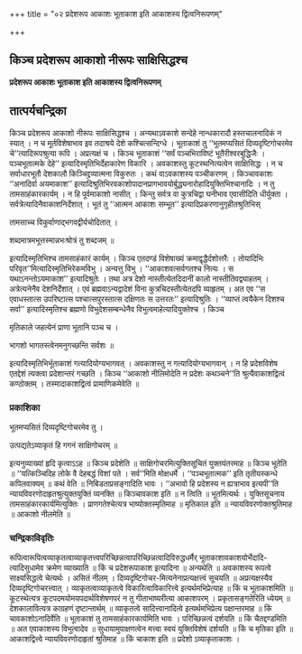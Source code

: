 +++
title = "०२ प्रदेशरूप आकाशः भूताकाश इति आकाशस्य द्वित्वनिरूपणम्"

+++


## किञ्च प्रदेशरूप आकाशो नीरूपः साक्षिसिद्धश्च

**प्रदेशरूप आकाशः भूताकाश इति आकाशस्य द्वित्वनिरूपणम्**

## **तात्पर्यचन्द्रिका**

किञ्च प्रदेशरूप आकाशो नीरूपः साक्षिसिद्धश्च । अन्यथाऽवकाशे सन्देहे नान्धकारादौ हस्तचालनादिकं न स्यात् । न च मूर्तविशेषाभाव इव तदाश्रये देशे कश्चित्सन्दिग्धे । भूताकाशं तु ‘‘भूतमप्यसितं दिव्यदृष्टिगोचरमेव चे’’त्यादिरूपश्रुत्या रूपि । अप्रत्यक्षं च । किञ्च भूताकाशं ‘‘सर्वं पञ्चभिराविष्टं भूतैरीश्वरबुद्धिजैः । पञ्चभूतात्मके देहे’’ इत्यादिस्मृतिभिर्देहाकारेण विकारि । अवकाशस्तु कूटस्थनित्यत्वेन साक्षिसिद्धः । न च सर्वाधारभूतौ देशकालौ किञ्चिद्द्रव्यात्मना विकुरुतः । कथं वाऽवकाशस्य पञ्चीकरणम् । किञ्चावकाशः ‘‘अनादिर्वा अयमाकाश’’ इत्यादिश्रुतिभिरवकाशोपादानप्रागभावयोर्बुद्ध्यनारोहादियुक्तिभिश्चानादिः । न तु तामसाहंकारकार्यम् । न हि पूर्वमाकाशो नासीत् । किन्तु सर्वत्र वा कुत्रचिद्वा घनीभाव एवासीदिति धीर्युक्ता । सर्वत्रेत्यादिनैवाकाशनिर्देशात् । भूतं तु ‘‘आत्मन आकाशः सम्भूत’’ इत्यादिप्रकरणानुगृहीतश्रुतिभिस्

तामसाच्च विकुर्वाणाद्भगवद्वीर्यचोदितात् ।

शब्दमात्रमभूत्तस्मान्नभःश्रोत्रं तु शब्दजम् ॥

इत्यादिस्मृतिभिश्च तामसाहंकारं कार्यम् । किञ्च एतदण्डं विशेषाख्यं क्रमाद्वृद्धैर्दशोत्तरैः । तोयादिभिः परिवृत’’मित्यादिस्मृतिभिरेकमविभु । अन्यत्तु विभु । ‘‘आकाशवत्सर्वगतश्च नित्यः । स यथाऽनन्तोऽयमाकाश’’ इत्यादिश्रुतेः । तथा अत्र देशो नास्तीत्येतदिदानीं कालो नास्तीतिवद्व्याहतम् । अत्रेत्यनेनैव देशनिर्देशात् । एवं ब्रह्मवाऽन्यद्वादेशं विना कुत्रचिदस्तीत्येतदपि व्याहृतम् । अत एव ‘‘स एवाधस्तात्स उपरिष्टात्स पश्चात्सपुरस्तात्स दक्षिणतः स उत्तरतः’’ इत्यादिश्रुतिः । ‘‘व्याप्तं त्वयैकेन दिशश्च सर्वा’’ इत्यादिस्मृतिश्च ब्रह्मणो विभुदेशसम्बन्धेनैव विभुत्वमाहेत्यादियुक्तेश्च । किञ्च

मृतिकाले जहत्येनं प्राणा भूतानि पञ्च च ।

भागशो भागतस्त्वेनमनुगच्छन्ति सर्वशः ॥

इत्यादिस्मृतिभिर्भूताकाशं गत्यादियोग्यभागवत् । अवकाशस्तु न गत्यादियोग्यभागवान् । न हि प्रदेशविशेष एतद्देशं त्यक्त्वा प्रदेशान्तरं गच्छति । किञ्च ‘‘आकाशो नीलिमोदेति न प्रदेशः कथञ्चने’’ति श्रुत्यैवाकाशद्वित्वं कण्ठोक्तम् । तस्मादाकाशद्वित्वं प्रामाणिकमेवेति ॥

### **प्रकाशिका**

भूतमप्यसितं दिव्यदृष्टिगोचरमेव तु ।

उत्पद्यतेऽव्याकृतं हि गगनं साक्षिगोचरम् ॥

इत्यनुव्याख्यां हृदि कृत्वाऽऽह ॥ किञ्च प्रदेशेति ॥ साक्षिगोचरमित्युक्तिसूचितं युक्तयंतरमाह ॥ किञ्च भूतेति ॥ ‘‘यत्किञ्चिदिह लोके वै देहबद्धं विशां पते । सर्व’’मिति मोक्षधर्मे । ‘‘पञ्चभूतात्मक’’ इति तृतीयस्कन्धे कपिलवाक्यम् ॥ कथं वेति ॥ निबिडताप्रसङ्गादिति भावः । ‘‘अभावो हि प्रदेशस्य न ह्यत्राभाव इत्यपी’’ति न्यायविवरणोदाहृतश्रुत्युक्तयुक्तिं व्यनक्ति ॥ किञ्चावकाश इति ॥ न त्विति ॥ भूतमित्यर्थः । युक्तिसूचनाय तामसाहंकारकार्यमित्युक्तिः । प्राणगतेश्चेत्यत्र भाष्योक्तस्मृतिमाह ॥ मृतिकाल इति ॥ न्यायविवरणोक्तश्रुतिमाह ॥ आकाशो नीलमेति ॥

### **चन्द्रिकाविवृतिः**

रूपित्वारूपित्वव्याकृतत्वाव्याकृतत्त्वपरिच्छिन्नत्वापरिच्छिन्नत्वादिविरुद्धधर्मैर् भूताकाशावकाशयोर्भेदादि-त्यादिसुधामेव क्रमेण व्याख्याति ॥ किं च प्रदेशरूपाकाश इत्यादिना ॥ अन्यथेति ॥ अवकाशस्य रूपत्वे साक्ष्यसिद्धत्वे चेत्यर्थः । असितं नीलम् । दिव्यदृष्टिगोचर-मित्यनेनाप्रत्यक्षत्त्वं सूचयति ॥ अप्रत्यक्षस्यैव दिव्यदृष्टिगोचरत्त्वात् । व्याकृतत्वाव्याकृतत्वे विकारित्वाविकारित्त्वे इत्यर्थमभिप्रेत्याह ॥ किं च भूताकाशमिति ॥ कूटस्थेत्यत्र कूटपदमयोमयपदार्थविशेषणपरं न तु गीताभाष्यरीत्या आकाशपरम् । प्रकृतासङ्गतेरिति ध्येयम् ॥ देशकालावित्यत्र काग्रहणं दृष्टान्तार्थम् ॥ व्याकृतत्वे सादित्त्वानादित्वे इत्यर्थमभिप्रेत्य पक्षान्तरमाह ॥ किं चावकाशोऽनादिर्वेति ॥ भूताकाशं तु तामसाहंकारकार्यमिति भावः । परिच्छिन्नत्वं दर्शयति ॥ किं चैतद्दण्डमिति ॥ अत एवाकाशस्य विभुत्वादेव ॥ सुधायामुपाक्षणत्वेन मत्त्वा स्वयं युक्तिविशेषं दर्शयति ॥ किं च मृतिका इति ॥ आकाशद्वित्त्वे न्यायविवरणोदाहृतां श्रुतिमाह ॥ किं चाकाश इति ॥ प्रदेशो ऽव्याकृताकाशः ।

